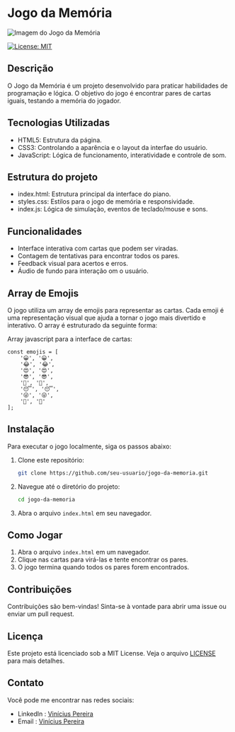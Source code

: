# Jogo da Memória
![Imagem do Jogo da Memória](/assets/images/Jogo-da-Memória_finish.png)

[![License: MIT](https://img.shields.io/badge/License-MIT-yellow.svg)](./LICENSE.txt)

## Descrição
O Jogo da Memória é um projeto desenvolvido para praticar habilidades de programação e lógica. O objetivo do jogo é encontrar pares de cartas iguais, testando a memória do jogador.

## Tecnologias Utilizadas
- HTML5: Estrutura da página.
- CSS3: Controlando a aparência e o layout da interfae do usuário.
- JavaScript: Lógica de funcionamento, interatividade e controle de som.

## Estrutura do projeto
- index.html: Estrutura principal da interface do piano.
- styles.css: Estilos para o jogo de memória e responsividade.
- index.js: Lógica de simulação, eventos de teclado/mouse e sons.

## Funcionalidades
- Interface interativa com cartas que podem ser viradas.
- Contagem de tentativas para encontrar todos os pares.
- Feedback visual para acertos e erros.
- Áudio de fundo para interação om o usuário.

## Array de Emojis
O jogo utiliza um array de emojis para representar as cartas. Cada emoji é uma representação visual que ajuda a tornar o jogo mais divertido e interativo. O array é estruturado da seguinte forma:

Array javascript para a interface de cartas:
```javscript
const emojis = [
    '😀', '😀',
    '😂', '😂',
    '😍', '😍',
    '😎', '😎',
    '🤔', '🤔',
    '😴', '😴',
    '😜', '😜',
    '🤩', '🤩'
];
```

## Instalação
Para executar o jogo localmente, siga os passos abaixo:
1. Clone este repositório:
    ```bash
    git clone https://github.com/seu-usuario/jogo-da-memoria.git
    ```
2. Navegue até o diretório do projeto:
    ```bash
    cd jogo-da-memoria
    ```
3. Abra o arquivo `index.html` em seu navegador.

## Como Jogar
1. Abra o arquivo `index.html` em um navegador.
2. Clique nas cartas para virá-las e tente encontrar os pares.
3. O jogo termina quando todos os pares forem encontrados.

## Contribuições
Contribuições são bem-vindas! Sinta-se à vontade para abrir uma issue ou enviar um pull request.

## Licença
Este projeto está licenciado sob a MIT License. Veja o arquivo [LICENSE](LICENSE) para mais detalhes.


## Contato
Você pode me encontrar nas redes sociais:
- LinkedIn : [Vinícius Pereira](https://www.linkedin.com/in/vinicius-gcp/)
- Email : [Vinícius Pereira](mailto:vinniegcp@gmail.com)